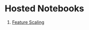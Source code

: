 # Hosted Notebooks

1. [Feature Scaling](http://nbviewer.jupyter.org/github/prakhar21/100-Days-of-ML/blob/master/day11/Feature%20Scaling.ipynb)
